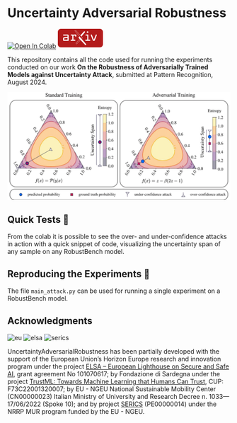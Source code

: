 # Uncertainty Adversarial Robustness
[![Open In Colab](https://colab.research.google.com/assets/colab-badge.svg)](https://colab.research.google.com/drive/1vVbEmkDVWsgPJMSMEnc_aBqPn6P7YrkG?usp=sharing)
[![Arxiv](https://github.com/EmanueleLedda97/UncertaintyAdversarialRobustness/blob/code_refactoring/arxive_button.svg)](https://arxiv.org/pdf/2410.21952)

This repository contains all the code used for running the experiments conducted on our work **On the Robustness of Adversarially Trained Models against Uncertainty Attack**, submitted at Pattern Recognition, August 2024.

[![Graphical_Abstract](https://github.com/pralab/UncertaintyAdversarialRobustness/blob/main/graphical_abstract.png)](https://github.com/pralab/UncertaintyAdversarialRobustness/blob/main/graphical_abstract.pdf)

## Quick Tests :test_tube:
From the colab it is possible to see the over- and under-confidence attacks in action with a quick snippet of code, visualizing the uncertainty span of any sample on any RobustBench model.

## Reproducing the Experiments :microscope:
The file `main_attack.py` can be used for running a single experiment on a RobustBench model.

## Acknowledgments
<p>
  <img src="https://upload.wikimedia.org/wikipedia/commons/thumb/b/b7/Flag_of_Europe.svg/1200px-Flag_of_Europe.svg.png" alt="eu" width="100">
  <img src="https://elsa-ai.eu/wp-content/uploads/2024/01/elsa_logo_RGB_twocolor-300x272.png" alt="elsa" width="100">
  <img src="https://serics.eu/wp-content/uploads/2022/12/Logo_Serics_Prova3.png" alt="serics" width="100">
</p>

UncertaintyAdversarialRobustness has been partially developed with the support of the European Union’s Horizon Europe research and innovation program under the project [ELSA – European Lighthouse on Secure and Safe AI](https://elsa-ai.eu), grant agreement No 101070617; by Fondazione di Sardegna under the project [TrustML: Towards Machine Learning that Humans Can Trust](https://sites.unica.it/pralab/trustml/?lang=it), CUP: F73C22001320007; by EU - NGEU National Sustainable Mobility Center (CN00000023) Italian Ministry of University and Research Decree n. 1033—17/06/2022 (Spoke 10); and by project [SERICS](https://serics.eu/) (PE00000014) under the NRRP MUR program funded by the EU - NGEU.



